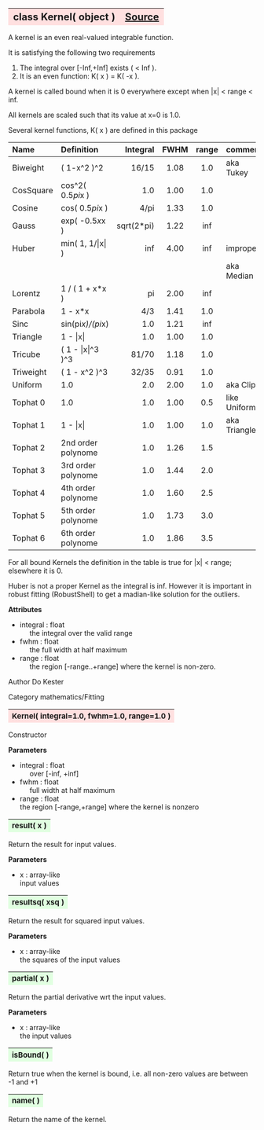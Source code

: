 ---
---
<br><br>

<a name="Kernel"></a>
<table><thead style="background-color:#FFE0E0; width:100%; font-size:20px"><tr><th style="text-align:left">
<strong>class Kernel(</strong> object )</th><th style="text-align:right"><a href=https://github.com/dokester/BayesicFitting/blob/master/BayesicFitting/source/kernels/Kernel.py target=_blank>Source</a></th></tr></thead></table>
<p>

A kernel is an even real-valued integrable function.

It is satisfying the following two requirements

1. The integral over [-Inf,+Inf] exists ( < Inf ).
2. It is an even function: K( x ) = K( -x ).

A kernel is called bound when it is 0 everywhere
except when |x| < range < inf.

All kernels are scaled such that its value at x=0 is 1.0.

Several kernel functions, K( x ) are defined in this package

| Name      | Definition        | Integral  | FWHM | range | comment     |
|:----------|:------------------|----------:|:----:|:-----:|:------------|
| Biweight  | ( 1-x^2 )^2       |     16/15 | 1.08 |  1.0  | aka Tukey   |
| CosSquare | cos^2( 0.5*pi*x ) |       1.0 | 1.00 |  1.0  |             |
| Cosine    | cos( 0.5*pi*x )   |      4/pi | 1.33 |  1.0  |             |
| Gauss     | exp( -0.5*x*x )   | sqrt(2*pi)| 1.22 |  inf  |             |
| Huber     | min( 1, 1/\|x\| ) |       inf | 4.00 |  inf  | improper    |
|           |                   |           |      |       | aka Median  |
| Lorentz   | 1 / ( 1 + x*x )   |        pi | 2.00 |  inf  |             |
| Parabola  | 1 - x*x           |       4/3 | 1.41 |  1.0  |             |
| Sinc      | sin(pi*x)/(pi*x)  |       1.0 | 1.21 |  inf  |             |
| Triangle  | 1 - \|x\|         |       1.0 | 1.00 |  1.0  |             |
| Tricube   | ( 1 - \|x\|^3 )^3 |     81/70 | 1.18 |  1.0  |             |
| Triweight | ( 1 - x^2 )^3     |     32/35 | 0.91 |  1.0  |             |
| Uniform   | 1.0               |       2.0 | 2.00 |  1.0  | aka Clip    |
| Tophat 0  | 1.0               |       1.0 | 1.00 |  0.5  | like Uniform|
| Tophat 1  | 1 - \|x\|         |       1.0 | 1.00 |  1.0  | aka Triangle|
| Tophat 2  | 2nd order polynome|       1.0 | 1.26 |  1.5  |             |
| Tophat 3  | 3rd order polynome|       1.0 | 1.44 |  2.0  |             |
| Tophat 4  | 4th order polynome|       1.0 | 1.60 |  2.5  |             |
| Tophat 5  | 5th order polynome|       1.0 | 1.73 |  3.0  |             |
| Tophat 6  | 6th order polynome|       1.0 | 1.86 |  3.5  |             |

For all bound Kernels the definition in the table is true for |x| < range;
elsewhere it is 0.

Huber is not a proper Kernel as the integral is inf. However it is important
in robust fitting (RobustShell) to get a madian-like solution for the outliers.

<b>Attributes</b>

* integral  :  float<br>
&nbsp;&nbsp;&nbsp;&nbsp; the integral over the valid range<br>
* fwhm  :  float<br>
&nbsp;&nbsp;&nbsp;&nbsp; the full width at half maximum<br>
* range  :  float<br>
&nbsp;&nbsp;&nbsp;&nbsp; the region [-range..+range] where the kernel is non-zero.<br>

Author      Do Kester

Category    mathematics/Fitting


<a name="Kernel"></a>
<table><thead style="background-color:#FFE0E0; width:100%; font-size:15px"><tr><th style="text-align:left">
<strong>Kernel(</strong> integral=1.0, fwhm=1.0, range=1.0 ) 
</th></tr></thead></table>
<p>

Constructor

<b>Parameters</b>

* integral  :  float<br>
&nbsp;&nbsp;&nbsp;&nbsp; over [-inf, +inf]<br>
* fwhm  :  float<br>
&nbsp;&nbsp;&nbsp;&nbsp; full width at half maximum<br>
* range  :  float<br>
    the region [-range,+range] where the kernel is nonzero

<a name="result"></a>
<table><thead style="background-color:#E0FFE0; width:100%; font-size:15px"><tr><th style="text-align:left">
<strong>result(</strong> x )
</th></tr></thead></table>
<p>

Return the result for input values.

<b>Parameters</b>

* x  :  array-like<br>
    input values

<a name="resultsq"></a>
<table><thead style="background-color:#E0FFE0; width:100%; font-size:15px"><tr><th style="text-align:left">
<strong>resultsq(</strong> xsq )
</th></tr></thead></table>
<p>

Return the result for squared input values.

<b>Parameters</b>

* x  :  array-like<br>
    the squares of the input values

<a name="partial"></a>
<table><thead style="background-color:#E0FFE0; width:100%; font-size:15px"><tr><th style="text-align:left">
<strong>partial(</strong> x )
</th></tr></thead></table>
<p>

Return the partial derivative wrt the input values.

<b>Parameters</b>

* x  :  array-like<br>
    the input values

<a name="isBound"></a>
<table><thead style="background-color:#E0FFE0; width:100%; font-size:15px"><tr><th style="text-align:left">
<strong>isBound(</strong> )
</th></tr></thead></table>
<p>

Return true when the kernel is bound, i.e.
all non-zero values are between -1 and +1

<a name="name"></a>
<table><thead style="background-color:#E0FFE0; width:100%; font-size:15px"><tr><th style="text-align:left">
<strong>name(</strong> )
</th></tr></thead></table>
<p>

Return the name of the kernel.

